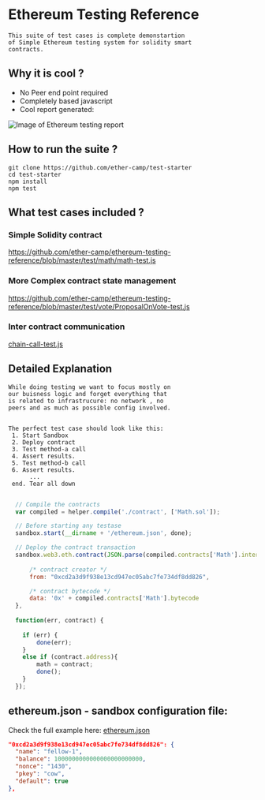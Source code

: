 # Ethereum Testing Reference

```
This suite of test cases is complete demonstartion 
of Simple Ethereum testing system for solidity smart 
contracts.
```

##  Why it is cool ? 

* No Peer end point required
* Completely based javascript
* Cool report generated: 

![Image of Ethereum testing report](http://i.imgur.com/ZcA3JMT.png)

##  How to run the suite ?  
```
git clone https://github.com/ether-camp/test-starter
cd test-starter
npm install 
npm test
```

##  What test cases included ?  

### Simple Solidity contract  
https://github.com/ether-camp/ethereum-testing-reference/blob/master/test/math/math-test.js

### More Complex contract state management
https://github.com/ether-camp/ethereum-testing-reference/blob/master/test/vote/ProposalOnVote-test.js

### Inter contract communication

[chain-call-test.js](https://github.com/ether-camp/ethereum-testing-reference/blob/master/test/chain/chain-call-test.js)


## Detailed Explanation

```
While doing testing we want to focus mostly on 
our buisness logic and forget everything that 
is related to infrastrucure: no network , no 
peers and as much as possible config involved.


The perfect test case should look like this: 
 1. Start Sandbox
 2. Deploy contract 
 3. Test method-a call
 4. Assert results.
 5. Test method-b call
 6. Assert results.
      ...
 end. Tear all down

```


```javascript

  // Compile the contracts
  var compiled = helper.compile('./contract', ['Math.sol']);

  // Before starting any testase
  sandbox.start(__dirname + '/ethereum.json', done);

  // Deploy the contract transaction 
  sandbox.web3.eth.contract(JSON.parse(compiled.contracts['Math'].interface)).new({
	  
	  /* contract creator */ 
	  from: "0xcd2a3d9f938e13cd947ec05abc7fe734df8dd826",

	  /* contract bytecode */ 
	  data: '0x' + compiled.contracts['Math'].bytecode			
  }, 
  
  function(err, contract) {
		
	if (err) {
		done(err);
	}
	else if (contract.address){
  		math = contract;
	  	done();
	}			
  });	  

```



## ethereum.json - sandbox configuration file: 

Check the full example here: [ethereum.json](https://github.com/ether-camp/ethereum-testing-reference/blob/master/test/math/ethereum.json)

```json
"0xcd2a3d9f938e13cd947ec05abc7fe734df8dd826": {
  "name": "fellow-1", 
  "balance": 1000000000000000000000000,
  "nonce": "1430",
  "pkey": "cow",
  "default": true
},

```



